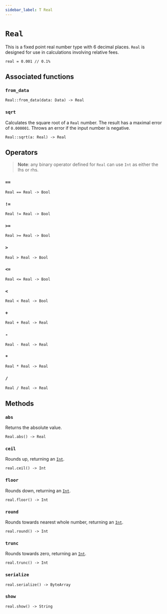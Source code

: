 ```yaml
---
sidebar_label: T Real
---
```

# `Real`

This is a fixed point real number type with 6 decimal places. `Real` is designed for use in calculations involving relative fees.

```helios
real = 0.001 // 0.1%
```

## Associated functions

### `from_data`

```helios
Real::from_data(data: Data) -> Real
```

### `sqrt`

Calculates the square root of a `Real` number. The result has a maximal error of `0.000001`. Throws an error if the input number is negative.

```helios
Real::sqrt(a: Real) -> Real
```

## Operators

>**Note**: any binary operator defined for `Real` can use `Int` as either the lhs or rhs.

### `==`

```helios
Real == Real -> Bool
```

### `!=`

```helios
Real != Real -> Bool
```

### `>=`

```helios
Real >= Real -> Bool
```

### `>`

```helios
Real > Real -> Bool
```

### `<=`

```helios
Real <= Real -> Bool
```

### `<`

```helios
Real < Real -> Bool
```

### `+`

```helios
Real + Real -> Real
```

### `-`

```helios
Real - Real -> Real
```

### `*`

```helios
Real * Real -> Real
```

### `/`

```helios
Real / Real -> Real
```

## Methods

### `abs`

Returns the absolute value.

```helios
Real.abs() -> Real
```

### `ceil`

Rounds up, returning an [`Int`](./int.md).

```helios
real.ceil() -> Int
```

### `floor`

Rounds down, returning an [`Int`](./int.md).

```helios
real.floor() -> Int
```

### `round`

Rounds towards nearest whole number, returning an [`Int`](./int.md).

```helios
real.round() -> Int
```

### `trunc`

Rounds towards zero, returning an [`Int`](./int.md).

```helios
real.trunc() -> Int
```

### `serialize`

```helios
real.serialize() -> ByteArray
```

### `show`

```helios
real.show() -> String
```
